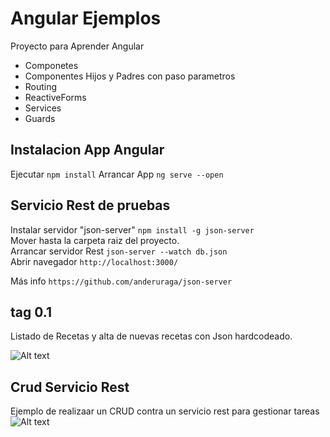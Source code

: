 # Angular Ejemplos

Proyecto para Aprender Angular

* Componetes
* Componentes Hijos y Padres con paso parametros
* Routing
* ReactiveForms
* Services
* Guards

## Instalacion App Angular
Ejecutar `npm install`
Arrancar App `ng serve --open`


## Servicio Rest de pruebas 

Instalar servidor "json-server" `npm install -g json-server`  
Mover hasta la carpeta raiz del proyecto.  
Arrancar servidor Rest `json-server --watch db.json`  
Abrir navegador `http://localhost:3000/`  

Más info `https://github.com/anderuraga/json-server`



## tag 0.1
Listado de Recetas y alta de nuevas recetas con Json hardcodeado.

![Alt text](https://github.com/anderuraga/angular-recetas/blob/master/screenshoot1.png)

## Crud Servicio Rest
Ejemplo de realizaar un CRUD contra un servicio rest para gestionar tareas
![Alt text](https://github.com/anderuraga/angular-recetas/blob/master/screenshoot2.png)
